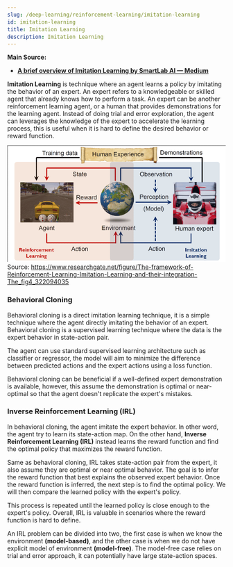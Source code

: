```yaml
---
slug: /deep-learning/reinforcement-learning/imitation-learning
id: imitation-learning
title: Imitation Learning
description: Imitation Learning
---
```


**Main Source:**

- **[A brief overview of Imitation Learning by SmartLab AI — Medium](https://smartlabai.medium.com/a-brief-overview-of-imitation-learning-8a8a75c44a9c)**

**Imitation Learning** is technique where an agent learns a policy by imitating the behavior of an expert. An expert refers to a knowledgeable or skilled agent that already knows how to perform a task. An expert can be another reinforcement learning agent, or a human that provides demonstrations for the learning agent. Instead of doing trial and error exploration, the agent can leverages the knowledge of the expert to accelerate the learning process, this is useful when it is hard to define the desired behavior or reward function.

![Imitation learning](./imitation-learning.png)  
Source: https://www.researchgate.net/figure/The-framework-of-Reinforcement-Learning-Imitation-Learning-and-their-integration-The_fig4_322094035

### Behavioral Cloning

Behavioral cloning is a direct imitation learning technique, it is a simple technique where the agent directly imitating the behavior of an expert. Behavioral cloning is a supervised learning technique where the data is the expert behavior in state-action pair.

The agent can use standard supervised learning architecture such as classifier or regressor, the model will aim to minimize the difference between predicted actions and the expert actions using a loss function.

Behavioral cloning can be beneficial if a well-defined expert demonstration is available, however, this assume the demonstration is optimal or near-optimal so that the agent doesn't replicate the expert's mistakes.

### Inverse Reinforcement Learning (IRL)

In behavioral cloning, the agent imitate the expert behavior. In other word, the agent try to learn its state-action map. On the other hand, **Inverse Reinforcement Learning (IRL)** instead learns the reward function and find the optimal policy that maximizes the reward function.

Same as behavioral cloning, IRL takes state-action pair from the expert, it also assume they are optimal or near optimal behavior. The goal is to infer the reward function that best explains the observed expert behavior. Once the reward function is inferred, the next step is to find the optimal policy. We will then compare the learned policy with the expert's policy.

This process is repeated until the learned policy is close enough to the expert's policy. Overall, IRL is valuable in scenarios where the reward function is hard to define.

An IRL problem can be divided into two, the first case is when we know the environment **(model-based)**, and the other case is when we do not have explicit model of environment **(model-free)**. The model-free case relies on trial and error approach, it can potentially have large state-action spaces.
